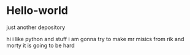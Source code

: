 # Hello-world
just another depository

hi i like python and stuff
i am gonna try to make mr misics from rik and morty
it is going to be hard



